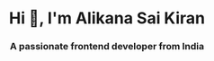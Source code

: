 <h1 align="center">Hi 👋, I'm Alikana Sai Kiran</h1>
<h3 align="center">A passionate frontend developer from India</h3>

